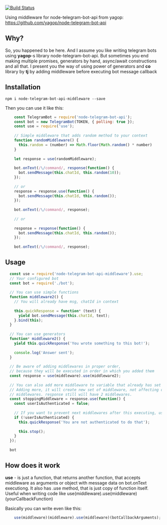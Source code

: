 [![Build Status](https://travis-ci.org/idchlife/node-telegram-bot-api-middleware.svg?branch=master)](https://travis-ci.org/idchlife/node-telegram-bot-api-middleware)

Using middleware for node-telegram-bot-api from yagop: https://github.com/yagop/node-telegram-bot-api

## Why?
So, you happened to be here. And I assume you like writing telegram bots using **yagop**-s library node-telegram-bot-api.
But sometimes you end making multiple promises, generators by hand, async/await constructions and all that.
I present you the way of using power of generators and **co** library by **tj** by adding middleware before executing bot message callback

## Installation

    npm i node-telegram-bot-api-middleware --save

Then you can use it like this:

```js
    const TelegramBot = require('node-telegram-bot-api');
    const bot = new TelegramBot(TOKEN, { polling: true });
    const use = require('use');
    
    // Simple middleware that adds random method to your context
    function randomMiddleware() {
      this.random = (number) => Math.floor(Math.random() * number)
    }
    
    let response = use(randomMiddleware);
    
    bot.onText(/\/command/, response(function() {
      bot.sendMessage(this.chatId, this.random(10));
    });
    
    // or
    response = response.use(function() {
      bot.sendMessage(this.chatId, this.random());
    });
    
    bot.onText(/\/command/, response);
    
    // or
    
    response = response(function() {
      bot.sendMessage(this.chatId, this.random());
    });
    
    bot.onText(/\/command/, response);
```

## Usage

```js
  const use = require('node-telegram-bot-api-middleware').use;
  // Your configured bot
  const bot = require('./bot');
  
  // You can use simple functions
  function middleware2() {
    // You will already have msg, chatId in context
    
    this.quickResponse = function* (text) {
      yield bot.sendMessage(this.chatId, text);
    }.bind(this);
  }
  
  // You can use generators
  function* middleware2() {
    yield this.quickResponse('You wrote something to this bot!');
    
    console.log('Answer sent');
  }
  
  // Be aware of adding middlewares in proper order,
  // because they will be executed in order in which you added them
  const response = use(middleware).use(middleware2);
  
  // You can also add more middleware to variable that already has set of middlewares
  // Adding more, it will create new set of middleware, not affecting old set of
  // middlewares. response still will have 2 middlewares.
  const stoppingMiddleware = response.use(function() {
    const userIsAuthenticated = false;
    
    // If you want to prevent next middlewares after this executing, use .stop()
    if (!userIsAuthenticated) {
      this.quickResponse('You are not authenticated to do that');
      
      this.stop();
    }
  });
  
  bot
```

## How does it work

**use** - is just a function, that returns another function, that accepts middleware as arguments or object with
message data on bot.onText executiong. It also has .use method, that is just copy of function itself. Useful when
writing code like use(middleware).use(middleware)(yourCallbackFunction)


Basically you can write even like this:

```js
    use(middleware)(middleware).use(middleware)(botCallbackArguments); // botCallbackArguments will be passed by bot, and executed function will be also by bot.
```